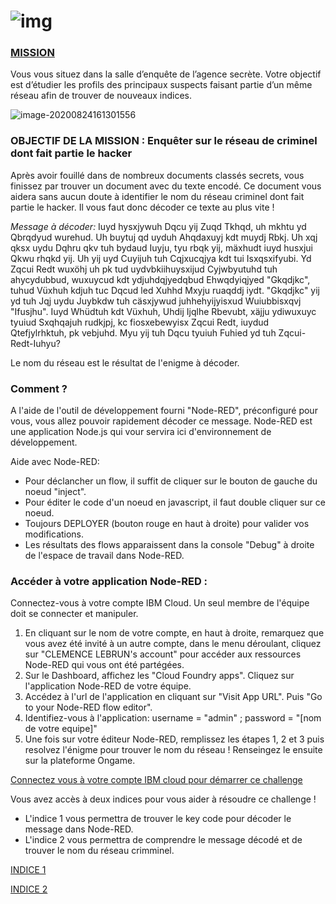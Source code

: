 

# ![img](/assets/undercover.png)

### <u>MISSION</u>

Vous vous situez dans la salle d’enquête de l’agence secrète. Votre objectif est d’étudier les profils des principaux suspects faisant partie d’un même réseau afin de trouver de nouveaux indices. 


![image-20200824161301556](/assets/image-20200824161301556.png)

### OBJECTIF DE LA MISSION : Enquêter sur le réseau de criminel dont fait partie le hacker 

Après avoir fouillé dans de nombreux documents classés secrets, vous finissez par trouver un document avec du texte encodé. Ce document vous aidera sans aucun doute à identifier le nom du réseau criminel dont fait partie le hacker. Il vous faut donc décoder ce texte au plus vite !

_Message à décoder:_ Iuyd hysxjywuh Dqcu yij Zuqd Tkhqd, uh mkhtu yd Qbrqdyud wurehud. Uh buytuj qd uyduh Ahqdaxuyj kdt muydj Rbkj. Uh xqj qksx uydu Dqhru qkv tuh bydaud Iuyju, tyu rbqk yij, mäxhudt iuyd husxjui Qkwu rhqkd yij. Uh yij uyd Cuyijuh tuh Cqjxucqjya kdt tui Isxqsxifyubi. Yd Zqcui Redt wuxöhj uh pk tud uydvbkiihuysxijud Cyjwbyutuhd tuh ahycydubbud, wuxuycud kdt ydjuhdqjyedqbud Ehwqdyiqjyed "Gkqdjkc", tuhud Vüxhuh kdjuh tuc Dqcud led Xuhhd Mxyju ruaqddj iydt. "Gkqdjkc" yij yd tuh Jqj uydu Juybkdw tuh cäsxjywud juhhehyijyisxud Wuiubbisxqvj "Ifusjhu". Iuyd Whüdtuh kdt Vüxhuh, Uhdij Ijqlhe Rbevubt, xäjju ydiwuxuyc tyuiud Sxqhqajuh rudkjpj, kc fiosxebewyisx Zqcui Redt, iuydud Qtefjylrhktuh, pk vebjuhd. Myu yij tuh Dqcu tyuiuh Fuhied yd tuh Zqcui-Redt-Iuhyu?

Le nom du réseau est le résultat de l'enigme à décoder.

### Comment ?  
A l'aide de l'outil de développement fourni "Node-RED", préconfiguré pour vous, vous allez pouvoir rapidement décoder ce message.
Node-RED est une application Node.js qui vour servira ici d'environnement de développement. 

Aide avec Node-RED:
* Pour déclancher un flow, il suffit de cliquer sur le bouton de gauche du noeud "inject". 
* Pour éditer le code d'un noeud en javascript, il faut double cliquer sur ce noeud. 
* Toujours DEPLOYER (bouton rouge en haut à droite) pour valider vos modifications. 
* Les résultats des flows apparaissent dans la console "Debug" à droite de l'espace de travail dans Node-RED.

### Accéder à votre application Node-RED :
Connectez-vous à votre compte IBM Cloud. Un seul membre de l'équipe doit se connecter et manipuler.
1.  En cliquant sur le nom de votre compte, en haut à droite, remarquez que vous avez été invité à un autre compte, dans le menu déroulant, cliquez sur "CLEMENCE LEBRUN's account" pour accéder aux ressources Node-RED qui vous ont été partégées.
1.  Sur le Dashboard, affichez les "Cloud Foundry apps". Cliquez sur l'application Node-RED de votre équipe. 
1.  Accédez à l'url de l'application en cliquant sur "Visit App URL". Puis "Go to your Node-RED flow editor".
1.  Identifiez-vous à l'application: username = "admin" ; password = "[nom de votre equipe]"
1.  Une fois sur votre éditeur Node-RED, remplissez les étapes 1, 2 et 3 puis resolvez l'énigme pour trouver le nom du réseau ! Renseingez le ensuite sur la plateforme Ongame.

[Connectez vous à votre compte IBM cloud pour démarrer ce challenge](https://cloud.ibm.com)

Vous avez accès à deux indices pour vous aider à résoudre ce challenge !

* L'indice 1 vous permettra de trouver le key code pour décoder le message dans Node-RED.
* L'indice 2 vous permettra de comprendre le message décodé et de trouver le nom du réseau crimminel.

[INDICE 1](https://undercovernetwork.github.io/salle-d-enquete/indice1/)

[INDICE 2](https://undercovernetwork.github.io/salle-d-enquete/indice2/)




